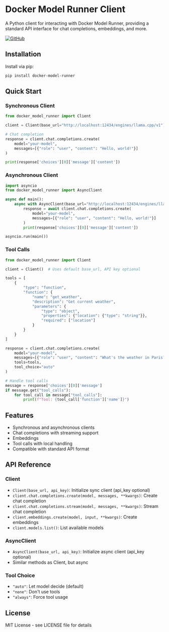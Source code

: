 
# Docker Model Runner Client

A Python client for interacting with Docker Model Runner, providing a standard API interface for chat completions, embeddings, and more.

[![GitHub](https://img.shields.io/badge/GitHub-Repository-blue)](https://github.com/AIMLDev726/docker_model_runner_python_client)

## Installation

Install via pip:

```bash
pip install docker-model-runner
```

## Quick Start

### Synchronous Client

```python
from docker_model_runner import Client

client = Client(base_url="http://localhost:12434/engines/llama.cpp/v1")  # API key optional

# Chat completion
response = client.chat.completions.create(
    model="your-model",
    messages=[{"role": "user", "content": "Hello, world!"}]
)

print(response['choices'][0]['message']['content'])
```

### Asynchronous Client

```python
import asyncio
from docker_model_runner import AsyncClient

async def main():
    async with AsyncClient(base_url="http://localhost:12434/engines/llama.cpp/v1") as client:  # API key optional
        response = await client.chat.completions.create(
            model="your-model",
            messages=[{"role": "user", "content": "Hello, world!"}]
        )
        print(response['choices'][0]['message']['content'])

asyncio.run(main())
```

### Tool Calls

```python
from docker_model_runner import Client

client = Client()  # Uses default base_url, API key optional

tools = [
    {
        "type": "function",
        "function": {
            "name": "get_weather",
            "description": "Get current weather",
            "parameters": {
                "type": "object",
                "properties": {"location": {"type": "string"}},
                "required": ["location"]
            }
        }
    }
]

response = client.chat.completions.create(
    model="your-model",
    messages=[{"role": "user", "content": "What's the weather in Paris?"}],
    tools=tools,
    tool_choice="auto"
)

# Handle tool calls
message = response['choices'][0]['message']
if message.get("tool_calls"):
    for tool_call in message["tool_calls"]:
        print(f"Tool: {tool_call['function']['name']}")
```

## Features

- Synchronous and asynchronous clients
- Chat completions with streaming support
- Embeddings
- Tool calls with local handling
- Compatible with standard API format

## API Reference

### Client

- `Client(base_url, api_key)`: Initialize sync client (api_key optional)
- `client.chat.completions.create(model, messages, **kwargs)`: Create chat completion
- `client.chat.completions.stream(model, messages, **kwargs)`: Stream chat completion
- `client.embeddings.create(model, input, **kwargs)`: Create embeddings
- `client.models.list()`: List available models

### AsyncClient

- `AsyncClient(base_url, api_key)`: Initialize async client (api_key optional)
- Similar methods as Client, but async

### Tool Choice

- `"auto"`: Let model decide (default)
- `"none"`: Don't use tools
- `"always"`: Force tool usage

## License

MIT License - see LICENSE file for details

